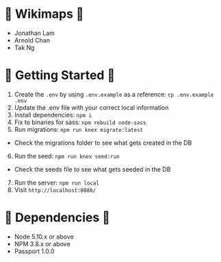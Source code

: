 # :round_pushpin: Wikimaps :round_pushpin:

* Jonathan Lam
* Arnold Chan
* Tak Ng

# :round_pushpin: Getting Started :round_pushpin: 

1. Create the `.env` by using `.env.example` as a reference: `cp .env.example .env`
2. Update the .env file with your correct local information
3. Install dependencies: `npm i`
4. Fix to binaries for sass: `npm rebuild node-sass`
5. Run migrations: `npm run knex migrate:latest`
  - Check the migrations folder to see what gets created in the DB
6. Run the seed: `npm run knex seed:run`
  - Check the seeds file to see what gets seeded in the DB
7. Run the server: `npm run local`
8. Visit `http://localhost:8080/`

# :round_pushpin: Dependencies :round_pushpin:

- Node 5.10.x or above
- NPM 3.8.x or above
- Passport 1.0.0
